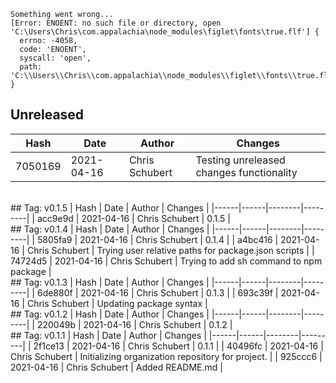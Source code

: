 ```
Something went wrong...
[Error: ENOENT: no such file or directory, open 'C:\Users\Chris\com.appalachia\node_modules\figlet\fonts\true.flf'] {
  errno: -4058,
  code: 'ENOENT',
  syscall: 'open',
  path: 'C:\\Users\\Chris\\com.appalachia\\node_modules\\figlet\\fonts\\true.flf'
}
```
## Unreleased
| Hash | Date | Author | Changes |
|------|------|--------|---------|
| 7050169 | 2021-04-16 | Chris Schubert | Testing unreleased changes functionality |
<br> 
 ## Tag: v0.1.5
| Hash | Date | Author | Changes |
|------|------|--------|---------|
| acc9e9d | 2021-04-16 | Chris Schubert | 0.1.5 |
<br> 
 ## Tag: v0.1.4
| Hash | Date | Author | Changes |
|------|------|--------|---------|
| 5805fa9 | 2021-04-16 | Chris Schubert | 0.1.4 |
| a4bc416 | 2021-04-16 | Chris Schubert | Trying user relative paths for package.json scripts |
| 74724d5 | 2021-04-16 | Chris Schubert | Trying to add sh command to npm package |
<br> 
 ## Tag: v0.1.3
| Hash | Date | Author | Changes |
|------|------|--------|---------|
| 6de880f | 2021-04-16 | Chris Schubert | 0.1.3 |
| 693c39f | 2021-04-16 | Chris Schubert | Updating package syntax |
<br> 
 ## Tag: v0.1.2
| Hash | Date | Author | Changes |
|------|------|--------|---------|
| 220049b | 2021-04-16 | Chris Schubert | 0.1.2 |
<br> 
 ## Tag: v0.1.1
| Hash | Date | Author | Changes |
|------|------|--------|---------|
| 2f1ce13 | 2021-04-16 | Chris Schubert | 0.1.1 |
| 40496fc | 2021-04-16 | Chris Schubert | Initializing organization repository for project. |
| 925ccc6 | 2021-04-16 | Chris Schubert | Added README.md |
